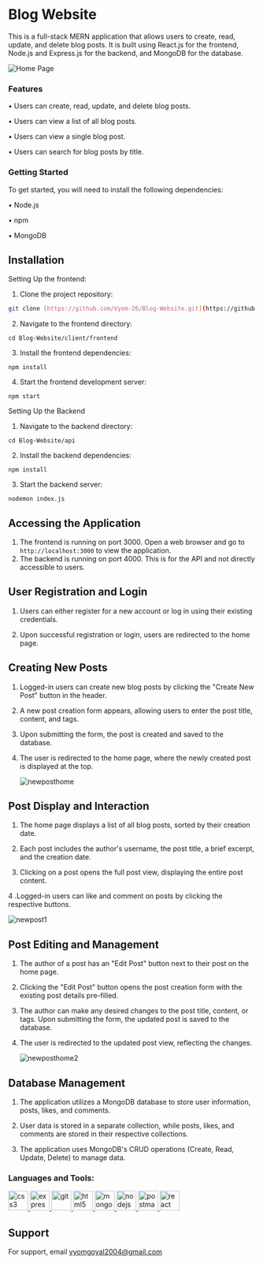 # Blog Website

This is a full-stack MERN application that allows users to create, read, update, and delete blog posts. It is built using React.js for the frontend, Node.js and Express.js for the backend, and MongoDB for the database.

![Home Page](https://github.com/Vyom-26/Blog-Website/assets/128027346/c3145e83-0caf-474d-8392-36888d849f0a)

### Features

• Users can create, read, update, and delete blog posts.

• Users can view a list of all blog posts.

• Users can view a single blog post.

• Users can search for blog posts by title.


### Getting Started

To get started, you will need to install the following dependencies:

• Node.js

• npm

• MongoDB


## Installation

Setting Up the frontend:

1. Clone the project repository:
```bash
git clone [https://github.com/Vyom-26/Blog-Website.git](https://github.com/Vyom-26/Blog-Website.git)
```

2. Navigate to the frontend directory:
```
cd Blog-Website/client/frontend
```

3. Install the frontend dependencies:
```
npm install
```

4. Start the frontend development server:

```
npm start
```

Setting Up the Backend

1. Navigate to the backend directory:
```
cd Blog-Website/api
```

2. Install the backend dependencies:
```
npm install
```

3. Start the backend server:
```
nodemon index.js
````



## Accessing the Application

1. The frontend is running on port 3000. Open a web browser and go to `http://localhost:3000` to view the application.
2. The backend is running on port 4000. This is for the API and not directly accessible to users.

## User Registration and Login

1. Users can either register for a new account or log in using their existing credentials.

2. Upon successful registration or login, users are redirected to the home page.


## Creating New Posts

1. Logged-in users can create new blog posts by clicking the "Create New Post" button in the header.

2. A new post creation form appears, allowing users to enter the post title, content, and tags.

3. Upon submitting the form, the post is created and saved to the database.

4. The user is redirected to the home page, where the newly created post is displayed at the top.

   ![newposthome](https://github.com/Vyom-26/Blog-Website/assets/128027346/3995599b-d6fa-4db4-904d-f7faece8c1cd)
   
## Post Display and Interaction

1. The home page displays a list of all blog posts, sorted by their creation date.

2. Each post includes the author's username, the post title, a brief excerpt, and the creation date.

3. Clicking on a post opens the full post view, displaying the entire post content.

4 .Logged-in users can like and comment on posts by clicking the respective buttons.

   ![newpost1](https://github.com/Vyom-26/Blog-Website/assets/128027346/1f1885cb-898f-47c6-961a-eec254d5d695)

## Post Editing and Management

1. The author of a post has an "Edit Post" button next to their post on the home page.

2. Clicking the "Edit Post" button opens the post creation form with the existing post details pre-filled.

3. The author can make any desired changes to the post title, content, or tags.
Upon submitting the form, the updated post is saved to the database.
 
4. The user is redirected to the updated post view, reflecting the changes.

   ![newposthome2](https://github.com/Vyom-26/Blog-Website/assets/128027346/28827992-0ccc-4701-8654-b2de0d258015)

## Database Management

1. The application utilizes a MongoDB database to store user information, posts, likes, and comments.

2. User data is stored in a separate collection, while posts, likes, and comments are stored in their respective collections.

3. The application uses MongoDB's CRUD operations (Create, Read, Update, Delete) to manage data.


<h3 align="left">Languages and Tools:</h3>
<p align="left"> <a href="https://www.w3schools.com/css/" target="_blank" rel="noreferrer"> <img src="https://raw.githubusercontent.com/devicons/devicon/master/icons/css3/css3-original-wordmark.svg" alt="css3" width="40" height="40"/> </a> <a href="https://expressjs.com" target="_blank" rel="noreferrer"> <img src="https://raw.githubusercontent.com/devicons/devicon/master/icons/express/express-original-wordmark.svg" alt="express" width="40" height="40"/> </a> <a href="https://git-scm.com/" target="_blank" rel="noreferrer"> <img src="https://www.vectorlogo.zone/logos/git-scm/git-scm-icon.svg" alt="git" width="40" height="40"/> </a> <a href="https://www.w3.org/html/" target="_blank" rel="noreferrer"> <img src="https://raw.githubusercontent.com/devicons/devicon/master/icons/html5/html5-original-wordmark.svg" alt="html5" width="40" height="40"/> </a> <a href="https://www.mongodb.com/" target="_blank" rel="noreferrer"> <img src="https://raw.githubusercontent.com/devicons/devicon/master/icons/mongodb/mongodb-original-wordmark.svg" alt="mongodb" width="40" height="40"/> </a> <a href="https://nodejs.org" target="_blank" rel="noreferrer"> <img src="https://raw.githubusercontent.com/devicons/devicon/master/icons/nodejs/nodejs-original-wordmark.svg" alt="nodejs" width="40" height="40"/> </a> <a href="https://postman.com" target="_blank" rel="noreferrer"> <img src="https://www.vectorlogo.zone/logos/getpostman/getpostman-icon.svg" alt="postman" width="40" height="40"/> </a> <a href="https://reactjs.org/" target="_blank" rel="noreferrer"> <img src="https://raw.githubusercontent.com/devicons/devicon/master/icons/react/react-original-wordmark.svg" alt="react" width="40" height="40"/> </a> </p>


## Support

For support, email vyomgoyal2004@gmail.com

